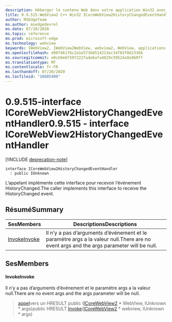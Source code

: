 ```yaml
---
description: Héberger le contenu Web dans votre application Win32 avec le contrôle Microsoft Edge WebView2
title: 0.9.515-WebView2 C++ Win32 ICoreWebView2HistoryChangedEventHandler
author: MSEdgeTeam
ms.author: msedgedevrel
ms.date: 07/20/2020
ms.topic: reference
ms.prod: microsoft-edge
ms.technology: webview
keywords: IWebView2, IWebView2WebView, webview2, WebView, applications Win32, Win32, Edge, ICoreWebView2, ICoreWebView2Controller, contrôle de navigateur, html Edge
ms.openlocfilehash: d90f461f6c2a1e573b0514213ec34f83f0d23366
ms.sourcegitcommit: e0cb9e6f59f222fade6afa4829c59524a9a9b9ff
ms.translationtype: MT
ms.contentlocale: fr-FR
ms.lasthandoff: 07/20/2020
ms.locfileid: "10885498"
---
```

# <span data-ttu-id="18052-104">0.9.515-interface ICoreWebView2HistoryChangedEventHandler</span><span class="sxs-lookup"><span data-stu-id="18052-104">0.9.515 - interface ICoreWebView2HistoryChangedEventHandler</span></span> 

[!INCLUDE [deprecation-note](../../includes/deprecation-note.md)]

```
interface ICoreWebView2HistoryChangedEventHandler
  : public IUnknown
```

<span data-ttu-id="18052-105">L’appelant implémente cette interface pour recevoir l’événement HistoryChanged.</span><span class="sxs-lookup"><span data-stu-id="18052-105">The caller implements this interface to receive the HistoryChanged event.</span></span>

## <span data-ttu-id="18052-106">Résumé</span><span class="sxs-lookup"><span data-stu-id="18052-106">Summary</span></span>

 <span data-ttu-id="18052-107">Ses</span><span class="sxs-lookup"><span data-stu-id="18052-107">Members</span></span>                        | <span data-ttu-id="18052-108">Descriptions</span><span class="sxs-lookup"><span data-stu-id="18052-108">Descriptions</span></span>
--------------------------------|---------------------------------------------
[<span data-ttu-id="18052-109">Invoke</span><span class="sxs-lookup"><span data-stu-id="18052-109">Invoke</span></span>](#invoke) | <span data-ttu-id="18052-110">Il n’y a pas d’arguments d’événement et le paramètre args a la valeur null.</span><span class="sxs-lookup"><span data-stu-id="18052-110">There are no event args and the args parameter will be null.</span></span>

## <span data-ttu-id="18052-111">Ses</span><span class="sxs-lookup"><span data-stu-id="18052-111">Members</span></span>

#### <span data-ttu-id="18052-112">Invoke</span><span class="sxs-lookup"><span data-stu-id="18052-112">Invoke</span></span> 

<span data-ttu-id="18052-113">Il n’y a pas d’arguments d’événement et le paramètre args a la valeur null.</span><span class="sxs-lookup"><span data-stu-id="18052-113">There are no event args and the args parameter will be null.</span></span>

> <span data-ttu-id="18052-114">[appel](#invoke)vers un HRESULT public ([ICoreWebView2](icorewebview2.md) \* WebView, IUnknown \* args)</span><span class="sxs-lookup"><span data-stu-id="18052-114">public HRESULT [Invoke](#invoke)([ICoreWebView2](icorewebview2.md) \* webview, IUnknown \* args)</span></span>


